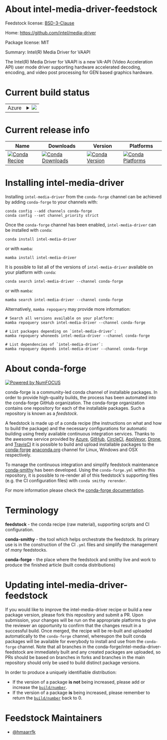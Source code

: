 About intel-media-driver-feedstock
==================================

Feedstock license: [BSD-3-Clause](https://github.com/conda-forge/intel-media-driver-feedstock/blob/main/LICENSE.txt)

Home: https://github.com/intel/media-driver

Package license: MIT

Summary: Intel(R) Media Driver for VAAPI

The Intel(R) Media Driver for VAAPI is a new VA-API (Video Acceleration
API) user mode driver supporting hardware accelerated decoding, encoding,
and video post processing for GEN based graphics hardware.


Current build status
====================


<table>
    
  <tr>
    <td>Azure</td>
    <td>
      <details>
        <summary>
          <a href="https://dev.azure.com/conda-forge/feedstock-builds/_build/latest?definitionId=23842&branchName=main">
            <img src="https://dev.azure.com/conda-forge/feedstock-builds/_apis/build/status/intel-media-driver-feedstock?branchName=main">
          </a>
        </summary>
        <table>
          <thead><tr><th>Variant</th><th>Status</th></tr></thead>
          <tbody><tr>
              <td>linux_64</td>
              <td>
                <a href="https://dev.azure.com/conda-forge/feedstock-builds/_build/latest?definitionId=23842&branchName=main">
                  <img src="https://dev.azure.com/conda-forge/feedstock-builds/_apis/build/status/intel-media-driver-feedstock?branchName=main&jobName=linux&configuration=linux%20linux_64_" alt="variant">
                </a>
              </td>
            </tr>
          </tbody>
        </table>
      </details>
    </td>
  </tr>
</table>

Current release info
====================

| Name | Downloads | Version | Platforms |
| --- | --- | --- | --- |
| [![Conda Recipe](https://img.shields.io/badge/recipe-intel--media--driver-green.svg)](https://anaconda.org/conda-forge/intel-media-driver) | [![Conda Downloads](https://img.shields.io/conda/dn/conda-forge/intel-media-driver.svg)](https://anaconda.org/conda-forge/intel-media-driver) | [![Conda Version](https://img.shields.io/conda/vn/conda-forge/intel-media-driver.svg)](https://anaconda.org/conda-forge/intel-media-driver) | [![Conda Platforms](https://img.shields.io/conda/pn/conda-forge/intel-media-driver.svg)](https://anaconda.org/conda-forge/intel-media-driver) |

Installing intel-media-driver
=============================

Installing `intel-media-driver` from the `conda-forge` channel can be achieved by adding `conda-forge` to your channels with:

```
conda config --add channels conda-forge
conda config --set channel_priority strict
```

Once the `conda-forge` channel has been enabled, `intel-media-driver` can be installed with `conda`:

```
conda install intel-media-driver
```

or with `mamba`:

```
mamba install intel-media-driver
```

It is possible to list all of the versions of `intel-media-driver` available on your platform with `conda`:

```
conda search intel-media-driver --channel conda-forge
```

or with `mamba`:

```
mamba search intel-media-driver --channel conda-forge
```

Alternatively, `mamba repoquery` may provide more information:

```
# Search all versions available on your platform:
mamba repoquery search intel-media-driver --channel conda-forge

# List packages depending on `intel-media-driver`:
mamba repoquery whoneeds intel-media-driver --channel conda-forge

# List dependencies of `intel-media-driver`:
mamba repoquery depends intel-media-driver --channel conda-forge
```


About conda-forge
=================

[![Powered by
NumFOCUS](https://img.shields.io/badge/powered%20by-NumFOCUS-orange.svg?style=flat&colorA=E1523D&colorB=007D8A)](https://numfocus.org)

conda-forge is a community-led conda channel of installable packages.
In order to provide high-quality builds, the process has been automated into the
conda-forge GitHub organization. The conda-forge organization contains one repository
for each of the installable packages. Such a repository is known as a *feedstock*.

A feedstock is made up of a conda recipe (the instructions on what and how to build
the package) and the necessary configurations for automatic building using freely
available continuous integration services. Thanks to the awesome service provided by
[Azure](https://azure.microsoft.com/en-us/services/devops/), [GitHub](https://github.com/),
[CircleCI](https://circleci.com/), [AppVeyor](https://www.appveyor.com/),
[Drone](https://cloud.drone.io/welcome), and [TravisCI](https://travis-ci.com/)
it is possible to build and upload installable packages to the
[conda-forge](https://anaconda.org/conda-forge) [anaconda.org](https://anaconda.org/)
channel for Linux, Windows and OSX respectively.

To manage the continuous integration and simplify feedstock maintenance
[conda-smithy](https://github.com/conda-forge/conda-smithy) has been developed.
Using the ``conda-forge.yml`` within this repository, it is possible to re-render all of
this feedstock's supporting files (e.g. the CI configuration files) with ``conda smithy rerender``.

For more information please check the [conda-forge documentation](https://conda-forge.org/docs/).

Terminology
===========

**feedstock** - the conda recipe (raw material), supporting scripts and CI configuration.

**conda-smithy** - the tool which helps orchestrate the feedstock.
                   Its primary use is in the construction of the CI ``.yml`` files
                   and simplify the management of *many* feedstocks.

**conda-forge** - the place where the feedstock and smithy live and work to
                  produce the finished article (built conda distributions)


Updating intel-media-driver-feedstock
=====================================

If you would like to improve the intel-media-driver recipe or build a new
package version, please fork this repository and submit a PR. Upon submission,
your changes will be run on the appropriate platforms to give the reviewer an
opportunity to confirm that the changes result in a successful build. Once
merged, the recipe will be re-built and uploaded automatically to the
`conda-forge` channel, whereupon the built conda packages will be available for
everybody to install and use from the `conda-forge` channel.
Note that all branches in the conda-forge/intel-media-driver-feedstock are
immediately built and any created packages are uploaded, so PRs should be based
on branches in forks and branches in the main repository should only be used to
build distinct package versions.

In order to produce a uniquely identifiable distribution:
 * If the version of a package **is not** being increased, please add or increase
   the [``build/number``](https://docs.conda.io/projects/conda-build/en/latest/resources/define-metadata.html#build-number-and-string).
 * If the version of a package **is** being increased, please remember to return
   the [``build/number``](https://docs.conda.io/projects/conda-build/en/latest/resources/define-metadata.html#build-number-and-string)
   back to 0.

Feedstock Maintainers
=====================

* [@hmaarrfk](https://github.com/hmaarrfk/)

